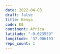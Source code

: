 ```yaml
---
date: 2022-04-03
draft: false
title: Kenya
code: KE
continent: Africa
latitude: "-0.023559"
longitude: '37.906193'
repo_count: 1
---
```



